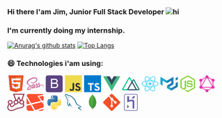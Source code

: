 ### Hi there I'am Jim, Junior Full Stack Developer <img src="https://user-images.githubusercontent.com/1303154/88677602-1635ba80-d120-11ea-84d8-d263ba5fc3c0.gif" width="25px" alt="hi">
### I'm currently doing my internship.

[![Anurag's github stats](https://github-readme-stats.vercel.app/api?username=geojimas&count_private=true&theme=chartreuse-dark&show_icons=true)](https://github.com/anuraghazra/github-readme-stats)
[![Top Langs](https://github-readme-stats.vercel.app/api/top-langs/?username=geojimas&langs_count=6&theme=chartreuse-dark&layout=compact)](https://github.com/anuraghazra/github-readme-stats)

### 😄 Technologies i'am using:
<img src="https://github.com/devicons/devicon/blob/master/icons/html5/html5-original.svg" width="40" height="40" /> <img src="https://github.com/devicons/devicon/blob/master/icons/sass/sass-original.svg" width="40" height="40" /> <img src="https://github.com/devicons/devicon/blob/master/icons/bootstrap/bootstrap-plain.svg" width="40" height="40" /> <img src="https://github.com/devicons/devicon/blob/master/icons/javascript/javascript-original.svg" width="40" height="40" /> <img src="https://github.com/devicons/devicon/blob/master/icons/typescript/typescript-original.svg" width="40" height="40" /> <img src="https://github.com/devicons/devicon/blob/master/icons/vuejs/vuejs-original.svg" width="40" height="40" /> <img src="https://github.com/devicons/devicon/blob/master/icons/nuxtjs/nuxtjs-original.svg" width="40" height="40" /> <img src="https://github.com/devicons/devicon/blob/master/icons/react/react-original.svg" width="40" height="40" /> <img src="https://github.com/devicons/devicon/blob/master/icons/materialui/materialui-original.svg" width="40" height="40" /> <img src="https://github.com/devicons/devicon/blob/master/icons/nodejs/nodejs-original.svg" width="40" height="40" /> <img src="https://github.com/devicons/devicon/blob/master/icons/graphql/graphql-plain.svg" width="40" height="40" /> <img src="https://github.com/devicons/devicon/blob/master/icons/jest/jest-plain.svg" width="40" height="40" /> <img src="https://github.com/devicons/devicon/blob/master/icons/laravel/laravel-plain.svg" width="40" height="40" /> <img src="https://github.com/devicons/devicon/blob/master/icons/python/python-original.svg" width="40" height="40" /> <img 
src="https://github.com/devicons/devicon/blob/master/icons/mysql/mysql-original.svg" width="40" height="40" /> <img src="https://github.com/devicons/devicon/blob/master/icons/mongodb/mongodb-original.svg" width="40" height="40" /> <img src="https://github.com/devicons/devicon/blob/master/icons/git/git-original.svg" width="40" height="40" /> <img src="https://github.com/devicons/devicon/blob/master/icons/heroku/heroku-original.svg" width="40" height="40" />

<!--
**Jimgeo98/Jimgeo98** is a ✨ _special_ ✨ repository because its `README.md` (this file) appears on your GitHub profile.

Here are some ideas to get you started:

- 🔭 I’m currently working on ...
- 🌱 I’m currently learning ...
- 👯 I’m looking to collaborate on ...
- 🤔 I’m looking for help with ...
- 💬 Ask me about ...
- 📫 How to reach me: ...
- 😄 Pronouns: ...
- ⚡ Fun fact: ...
-->
